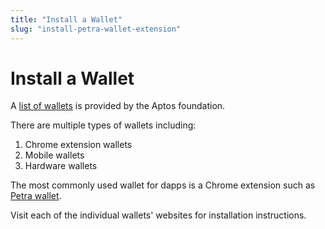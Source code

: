 ```yaml
---
title: "Install a Wallet"
slug: "install-petra-wallet-extension"
---
```


# Install a Wallet

A [list of wallets](https://github.com/aptos-foundation/ecosystem-projects#wallets) is provided by the Aptos foundation.

There are multiple types of wallets including:

1. Chrome extension wallets
1. Mobile wallets
1. Hardware wallets

The most commonly used wallet for dapps is a Chrome extension such as [Petra wallet](https://petra.app).

Visit each of the individual wallets' websites for installation instructions.
